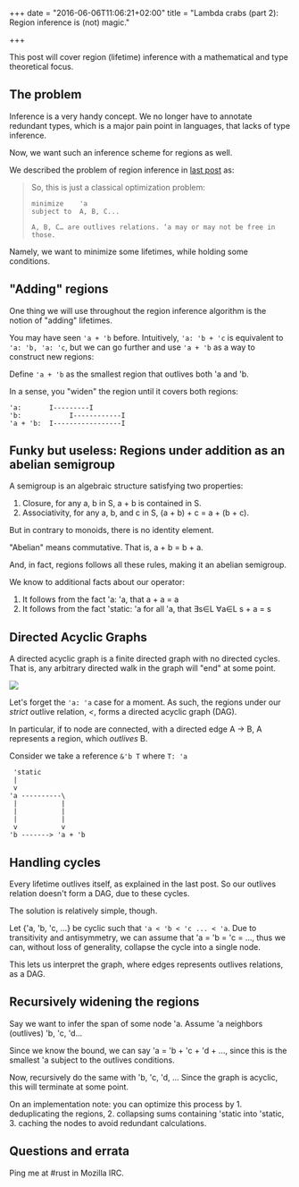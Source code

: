 +++
date = "2016-06-06T11:06:21+02:00"
title = "Lambda crabs (part 2): Region inference is (not) magic."

+++

This post will cover region (lifetime) inference with a mathematical and type
theoretical focus.

## The problem

Inference is a very handy concept. We no longer have to annotate redundant
types, which is a major pain point in languages, that lacks of type inference.

Now, we want such an inference scheme for regions as well.

We described the problem of region inference in [last post](/blog/lambda_crabs_1/) as:

> So, this is just a classical optimization problem:
>
> ```
> minimize    'a
> subject to  A, B, C...
>
> A, B, C… are outlives relations. ‘a may or may not be free in those.
> ```

Namely, we want to minimize some lifetimes, while holding some conditions.

## "Adding" regions

One thing we will use throughout the region inference algorithm is the notion of "adding" lifetimes.

You may have seen `'a + 'b` before. Intuitively, `'a: 'b + 'c` is equivalent to
`'a: 'b, 'a: 'c`, but we can go further and use `'a + 'b` as a way to construct
new regions:

Define `'a + 'b` as the smallest region that outlives both 'a and 'b.

In a sense, you "widen" the region until it covers both regions:

```
'a:       I---------I
'b:            I------------I
'a + 'b:  I-----------------I
```

## Funky but useless: Regions under addition as an abelian semigroup

A semigroup is an algebraic structure satisfying two properties:

1. Closure, for any a, b in S, a + b is contained in S.
2. Associativity, for any a, b, and c in S, (a + b) + c = a + (b + c).

But in contrary to monoids, there is no identity element.

"Abelian" means commutative. That is, a + b = b + a.

And, in fact, regions follows all these rules, making it an abelian semigroup.

We know to additional facts about our operator:

1. It follows from the fact 'a: 'a, that a + a = a
2. It follows from the fact 'static: 'a for all 'a, that ∃s∈L  ∀a∈L  s + a = s

## Directed Acyclic Graphs

A directed acyclic graph is a finite directed graph with no directed cycles.
That is, any arbitrary directed walk in the graph will "end" at some point.

![](https://upload.wikimedia.org/wikipedia/commons/6/61/Polytree.svg)

Let's forget the `'a: 'a` case for a moment. As such, the regions under our
_strict_ outlive relation, _<_, forms a directed acyclic graph (DAG).

In particular, if to node are connected, with a directed edge A → B, A
represents a region, which _outlives_ B.

Consider we take a reference `&'b T` where `T: 'a`

```
 'static
 |
 v
'a ----------\
 |           |
 |           |
 |           |
 v           v
'b -------> 'a + 'b
```

## Handling cycles

Every lifetime outlives itself, as explained in the last post. So our outlives
relation doesn't form a DAG, due to these cycles.

The solution is relatively simple, though.

Let {'a, 'b, 'c, ...} be cyclic such that `'a < 'b < 'c ... < 'a`. Due to
transitivity and antisymmetry, we can assume that 'a = 'b = 'c = ..., thus we
can, without loss of generality, collapse the cycle into a single node.

This lets us interpret the graph, where edges represents outlives relations, as
a DAG.

## Recursively widening the regions

Say we want to infer the span of some node 'a. Assume 'a neighbors (outlives)
'b, 'c, 'd...

Since we know the bound, we can say 'a = 'b + 'c + 'd + ..., since this is the
smallest 'a subject to the outlives conditions.

Now, recursively do the same with 'b, 'c, 'd, ... Since the graph is acyclic,
this will terminate at some point.

On an implementation note: you can optimize this process by 1. deduplicating
the regions, 2. collapsing sums containing 'static into 'static, 3. caching the
nodes to avoid redundant calculations.

## Questions and errata

Ping me at #rust in Mozilla IRC.
